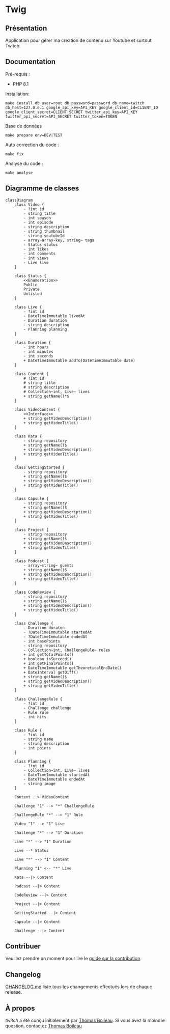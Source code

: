 # Twig

## Présentation
Application pour gérer ma création de contenu sur Youtube et surtout Twitch.

## Documentation
Pré-requis :
* PHP 8.1

Installation:
```
make install db_user=root db_password=password db_name=twitch db_host=127.0.0.1 google_api_key=API_KEY google_client_id=CLIENT_ID google_client_secret=CLIENT_SECRET twitter_api_key=API_KEY twitter_api_secret=API_SECRET twitter_token=TOKEN
```

Base de données
```
make prepare env=DEV|TEST
```

Auto correction du code :
```
make fix
```

Analyse du code :
```
make analyse
```

## Diagramme de classes
```mermaid
classDiagram
    class Video {
        - ?int id
        - string title
        - int season
        - int episode
        - string description 
        - string thumbnail
        - string youtubeId
        - array~array-key, string~ tags
        - Status status
        - int likes 
        - int comments 
        - int views
        - Live live
    }

    class Status {
        <<Enumeration>>
        Public
        Private
        Unlisted
    }

    class Live {
        - ?int id
        - DateTimeImmutable livedAt
        - Duration duration
        - string description 
        - Planning planning
    }

    class Duration {
        - int hours
        - int minutes
        - int seconds
        + DateTimeImmutable addTo(DateTimeImmutable date)
    }

    class Content {
        # ?int id
        # string title
        # string description
        # Collection~int, Live~ lives
        + string getName()*$ 
    }

    class VideoContent {
        <<Interface>>
        + string getVideoDescription()
        + string getVideoTitle()
    }

    class Kata {
        - string repository
        + string getName()$
        + string getVideoDescription()
        + string getVideoTitle()
    }

    class GettingStarted {
        - string repository
        + string getName()$
        + string getVideoDescription()
        + string getVideoTitle()
    }

    class Capsule {
        - string repository
        + string getName()$
        + string getVideoDescription()
        + string getVideoTitle()
    }

    class Project {
        - string repository
        + string getName()$
        + string getVideoDescription()
        + string getVideoTitle()
    }

    class Podcast {
        - array~string~ guests
        + string getName()$
        + string getVideoDescription()
        + string getVideoTitle()
    }

    class CodeReview {
        - string repository
        + string getName()$
        + string getVideoDescription()
        + string getVideoTitle()
    }

    class Challenge {
        - Duration duraton
        - ?DateTimeImmutable startedAt
        - ?DateTimeImmutable endedAt
        - int basePoints
        - string repository
        - Collection~int, ChallengeRule~ rules
        + int getTotalPoints() 
        + boolean isSucceed() 
        + int getFinalPoints()
        + DateTimeImmutable getTheoreticalEndDate()
        + DateInterval getDiff()
        + string getName()$
        + string getVideoDescription()
        + string getVideoTitle()
    }

    class ChallengeRule {
        - ?int id
        - Challenge challenge
        - Rule rule
        - int hits
    }

    class Rule {
        - ?int id
        - string name
        - string description 
        - int points
    }

    class Planning {
        - ?int id
        - Collection~int, Live~ lives
        - DateTimeImmutable startedAt
        - DateTimeImmutable endedAt
        - string image
    }

    Content ..> VideoContent

    Challenge "1" --> "*" ChallengeRule

    ChallengeRule "*" --> "1" Rule

    Video "1" --> "1" Live

    Challenge "*" --> "1" Duration

    Live "*" --> "1" Duration

    Live --* Status

    Live "*" --> "1" Content

    Planning "1" <-- "*" Live

    Kata --|> Content

    Podcast --|> Content

    CodeReview --|> Content

    Project --|> Content

    GettingStarted --|> Content

    Capsule --|> Content

    Challenge --|> Content

```


## Contribuer
Veuillez prendre un moment pour lire le [guide sur la contribution](/CONTRIBUTING.md).

## Changelog
[CHANGELOG.md](/CHANGELOG.md) liste tous les changements effectués lors de chaque release.

## À propos
*twitch* a été conçu initialement par [Thomas Boileau](https://github.com/TBoileau). Si vous avez la moindre question, contactez [Thomas Boileau](mailto:t-boileau@email.com?subject=[Github]%20Twitch)
